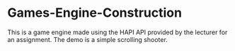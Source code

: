 # Games-Engine-Construction
This is a game engine made using the HAPI API provided by the lecturer for an assignment. The demo is a simple scrolling shooter.
